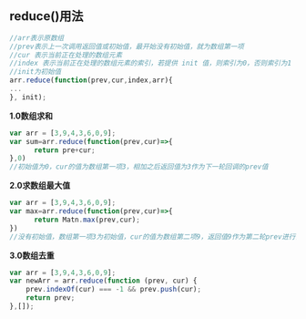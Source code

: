 ## reduce()用法

```javascript
//arr表示原数组
//prev表示上一次调用返回值或初始值，最开始没有初始值，就为数组第一项
//cur 表示当前正在处理的数组元素
//index 表示当前正在处理的数组元素的索引，若提供 init 值，则索引为0，否则索引为1
//init为初始值
arr.reduce(function(prev,cur,index,arr){
...
}, init);
```

**1.0数组求和**

```javascript
var arr = [3,9,4,3,6,0,9];
var sum=arr.reduce(function(prev,cur)=>{
      return pre+cur;
},0)
//初始值为0，cur的值为数组第一项3，相加之后返回值为3作为下一轮回调的prev值
```

**2.0求数组最大值**

```javascript
var arr = [3,9,4,3,6,0,9];
var max=arr.reduce(function(prev,cur)=>{
      return Matn.max(prev,cur);
})
//没有初始值，数组第一项3为初始值，cur的值为数组第二项9，返回值9作为第二轮prev进行调用
```

**3.0数组去重**

```javascript
var arr = [3,9,4,3,6,0,9];
var newArr = arr.reduce(function (prev, cur) {
    prev.indexOf(cur) === -1 && prev.push(cur);
    return prev;
},[]);
```



